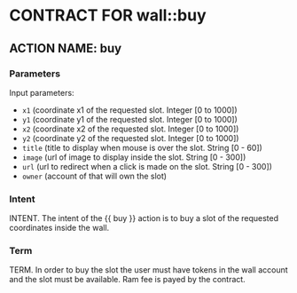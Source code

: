 # CONTRACT FOR wall::buy

## ACTION NAME: buy

### Parameters
Input parameters:

* `x1` (coordinate x1 of the requested slot. Integer [0 to 1000])
* `y1` (coordinate y1 of the requested slot. Integer [0 to 1000])
* `x2` (coordinate x2 of the requested slot. Integer [0 to 1000])
* `y2` (coordinate y2 of the requested slot. Integer [0 to 1000])
* `title` (title to display when mouse is over the slot. String [0 - 60])
* `image` (url of image to display inside the slot. String [0 - 300])
* `url` (url to redirect when a click is made on the slot. String [0 - 300])
* `owner` (account of that will own the slot)

### Intent
INTENT. The intent of the {{ buy }} action is to buy a slot of the requested coordinates inside the wall.

### Term
TERM. In order to buy the slot the user must have tokens in the wall account and the slot must be available. Ram fee is payed by the contract.
